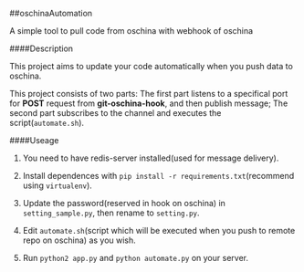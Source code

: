 ##oschinaAutomation

A simple tool to pull code from oschina with webhook of oschina


####Description

This project aims to update your code automatically when you push data to oschina.

This project consists of two parts: The first part listens to a specifical port for **POST** request from
**git-oschina-hook**, and then publish message; The second part subscribes to the channel and executes 
the script(`automate.sh`).


####Useage

1. You need to have redis-server installed(used for message delivery).

2. Install dependences with `pip install -r requirements.txt`(recommend using `virtualenv`).

3. Update the password(reserved in hook on oschina) in `setting_sample.py`, then rename to `setting.py`.

4. Edit `automate.sh`(script which will be executed when you push to remote repo on oschina) as you wish.

5. Run `python2 app.py` and `python automate.py` on your server.
